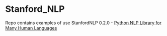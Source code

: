 # Stanford_NLP
Repo contains examples of use StanfordNLP 0.2.0 - [Python NLP Library for Many Human Languages](https://stanfordnlp.github.io/stanfordnlp/index.html)
